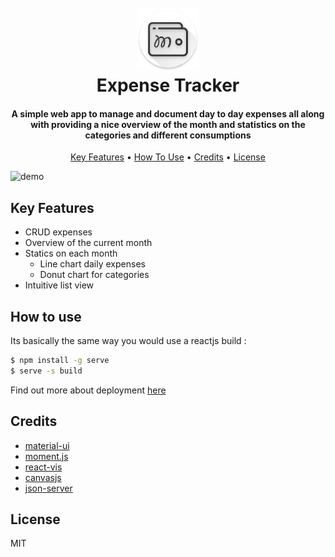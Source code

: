 <h1 align="center">
  <br>
  <a href="https://github.com/intergoose/reactjs-expense-tracker/"><img src="https://github.com/intergoose/reactjs-expense-tracker/blob/main/logo.png" alt="expenseTracker" width="100"></a>
  <br>
  Expense Tracker
  <br>
</h1>

<h4 align="center">A simple web app to manage and document day to day expenses all along with providing a nice overview of the month and statistics on the categories and different consumptions</h4>

<p align="center">
  <a href="#key-features">Key Features</a> •
  <a href="#how-to-use">How To Use</a> •
  <a href="#credits">Credits</a> •
  <a href="#license">License</a>
</p>

![demo](https://github.com/intergoose/reactjs-expense-tracker/blob/main/demo.gif)


## Key Features
* CRUD expenses
* Overview of the current month
* Statics on each month
  * Line chart daily expenses
  * Donut chart for categories
* Intuitive list view


## How to use
Its basically the same way you would use a reactjs build :
```bash
$ npm install -g serve
$ serve -s build
```

Find out more about deployment [here](https://cra.link/deployment "using a reactjs build")

## Credits
* [material-ui](https://github.com/mui/material-ui "material-ui")
* [moment.js](https://github.com/moment/moment "moment.js")
* [react-vis](https://github.com/uber/react-vis "react-vis")
* [canvasjs](https://canvasjs.com/ "canvasjs")
* [json-server](https://github.com/typicode/json-server "json-server")

## License
MIT
